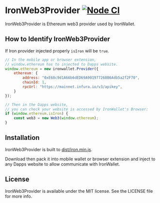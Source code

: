 # IronWeb3Provider [![Node CI](https://github.com/Ironwallet/iron-web3-provider/actions/workflows/ci.yml/badge.svg)](https://github.com/Ironwallet/iron-web3-provider/actions/workflows/ci.yml)

IronWeb3Provider is Ethereum web3 provider used by IronWallet.

## How to Identify IronWeb3Provider

If Iron provider injected properly `isIron` will be `true`.

```javascript
// In the mobile app or browser extension, 
// window.ethereum has to injected to Dapps website. 
window.ethereum = new ironwallet.Provider({
    ethereum: {
        address: "0xE68c9d1A66b6dED69A901977268B6Adb5a2f2F70",
        chainId: 1,
        rpcUrl: "https://mainnet.infura.io/v3/apikey",
    }
});

// Then in the Dapps website, 
// you can check your website is accessed by IronWallet's Browser:
if (window.ethereum.isIron) {
    const web3 = new Web3(window.ethereum);
}
```

## Installation

IronWeb3Provider is built to [dist/iron.min.js](dist/iron.min.js).

Download then pack it into mobile wallet or browser extension and inject to any Dapps website to allow communicate with
IronWallet.

## License

IronWeb3Provider is available under the MIT license. See the LICENSE file for more info.
